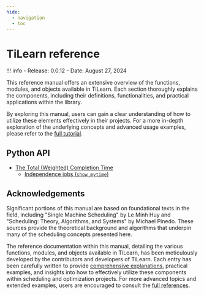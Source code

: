 ```yaml
---
hide:
  - navigation
  - toc
---
```

# TiLearn reference

!!! info
    - Release: 0.0.12
    - Date: August 27, 2024

This reference manual offers an extensive overview of the functions, modules, and objects available in TiLearn. Each section thoroughly explains the components, including their definitions, functionalities, and practical applications within the library.

By exploring this manual, users can gain a clear understanding of how to utilize these elements effectively in their projects. For a more in-depth exploration of the underlying concepts and advanced usage examples, please refer to the [full tutorial](../tutorial/index.md).

## Python API
- [The Total (Weighted) Completion Time](#python-api)
    - [Independence jobs (``show_mytime``)](i-job.md#tilearnshow_mytimelist-due-date)
  
## Acknowledgements

Significant portions of this manual are based on foundational texts in the field, including "Single Machine Scheduling" by Le Minh Huy and "Scheduling: Theory, Algorithms, and Systems" by Michael Pinedo. These sources provide the theoretical background and algorithms that underpin many of the scheduling concepts presented here.

The reference documentation within this manual, detailing the various functions, modules, and objects available in TiLearn, has been meticulously developed by the contributors and developers of TiLearn. Each entry has been carefully written to provide [comprehensive explanations](../tutorial/index.md), practical examples, and insights into how to effectively utilize these components within scheduling and optimization projects. For more advanced topics and extended examples, users are encouraged to consult the [full references](../getting-started/index.md#references).